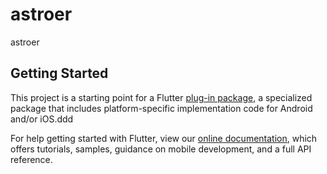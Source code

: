 # astroer

astroer

## Getting Started

This project is a starting point for a Flutter
[plug-in package](https://flutter.dev/developing-packages/),
a specialized package that includes platform-specific implementation code for
Android and/or iOS.ddd

For help getting started with Flutter, view our
[online documentation](https://flutter.dev/docs), which offers tutorials,
samples, guidance on mobile development, and a full API reference.

